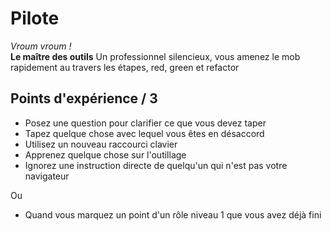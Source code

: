 # Pilote
_Vroum vroum !_  
__Le maître des outils__
Un professionnel silencieux, vous amenez le mob rapidement au travers les étapes, red, green et
 refactor
 
## Points d'expérience / 3 
* Posez une question pour clarifier ce que vous devez taper
* Tapez quelque chose avec lequel vous êtes en désaccord
* Utilisez un nouveau raccourci clavier
* Apprenez quelque chose sur l'outillage
* Ignorez une instruction directe de quelqu'un qui n'est pas votre navigateur

Ou
* Quand vous marquez un point d'un rôle niveau 1 que vous avez déjà fini